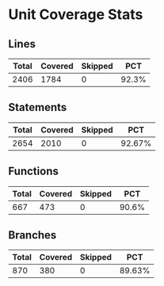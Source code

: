 # Unit Coverage Stats

## Lines

| Total | Covered | Skipped | PCT   |
| ----- | ------- | ------- | ----- |
| 2406  | 1784    | 0       | 92.3% |

## Statements

| Total | Covered | Skipped | PCT    |
| ----- | ------- | ------- | ------ |
| 2654  | 2010    | 0       | 92.67% |

## Functions

| Total | Covered | Skipped | PCT   |
| ----- | ------- | ------- | ----- |
| 667   | 473     | 0       | 90.6% |

## Branches

| Total | Covered | Skipped | PCT    |
| ----- | ------- | ------- | ------ |
| 870   | 380     | 0       | 89.63% |
